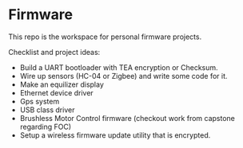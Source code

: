 # Firmware

This repo is the workspace for personal firmware projects.

Checklist and project ideas:
- Build a UART bootloader with TEA encryption or Checksum. 
- Wire up sensors (HC-04 or Zigbee) and write some code for it.
- Make an equilizer display
- Ethernet device driver
- Gps system
- USB class driver
- Brushless Motor Control firmware (checkout work from capstone regarding FOC)
- Setup a wireless firmware update utility that is encrypted.